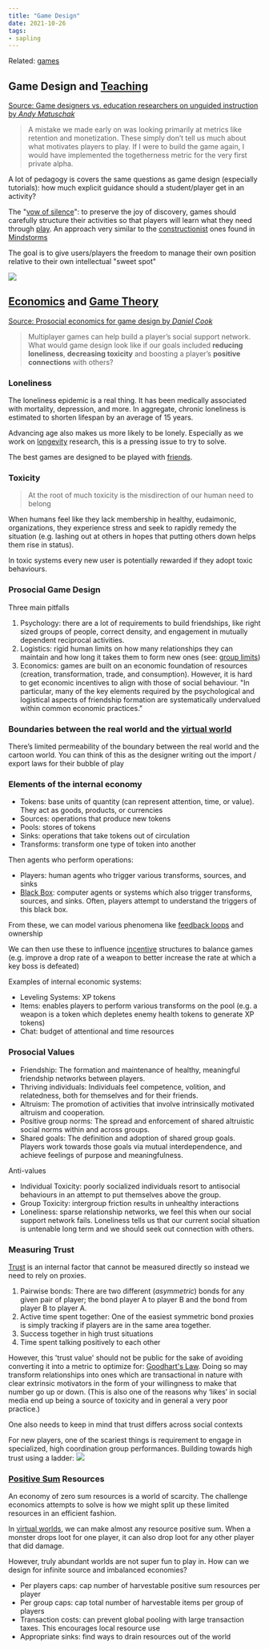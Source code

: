 ```yaml
---
title: "Game Design"
date: 2021-10-26
tags:
- sapling
---
```


Related: [games](thoughts/games.md)

## Game Design and [Teaching](thoughts/teaching.md)
[Source: Game designers vs. education researchers on unguided instruction by *Andy Matuschak*](https://klr.tumblr.com/post/159583871898/game-designers-vs-education-researchers-on)

> A mistake we made early on was looking primarily at metrics like retention and monetization. These simply don’t tell us much about what motivates players to play. If I were to build the game again, I would have implemented the togetherness metric for the very first private alpha.

A lot of pedagogy is covers the same questions as game design (especially tutorials): how much explicit guidance should a student/player get in an activity?

The "[vow of silence](https://www.youtube.com/watch?v=xrDZ--AuiL8)": to preserve the joy of discovery, games should carefully structure their activities so that players will learn what they need through [play](thoughts/play.md). An approach very similar to the [constructionist](thoughts/constructionist.md) ones found in [Mindstorms](thoughts/Mindstorms.md)

The goal is to give users/players the freedom to manage their own position relative to their own intellectual "sweet spot"

![](/thoughts/images/flow.png)

## [Economics](thoughts/economics.md) and [Game Theory](thoughts/game%20theory.md)
[Source: Prosocial economics for game design by *Daniel Cook*](https://lostgarden.home.blog/2020/01/11/prosocial-economics-for-game-design-%EF%BB%BF/)

> Multiplayer games can help build a player’s social support network. What would game design look like if our goals included **reducing loneliness**, **decreasing toxicity** and boosting a player’s **positive connections** with others?

### Loneliness
The loneliness epidemic is a real thing. It has been medically associated with mortality, depression, and more. In aggregate, chronic loneliness is estimated to shorten lifespan by an average of 15 years.

Advancing age also makes us more likely to be lonely. Especially as we work on [longevity](thoughts/longevity.md) research, this is a pressing issue to try to solve.

The best games are designed to be played with [friends](thoughts/friendship.md).

### Toxicity
> At the root of much toxicity is the misdirection of our human need to belong

When humans feel like they lack membership in healthy, eudaimonic, organizations, they experience stress and seek to rapidly remedy the situation (e.g. lashing out at others in hopes that putting others down helps them rise in status).

In toxic systems every new user is potentially rewarded if they adopt toxic behaviours.

### Prosocial Game Design
Three main pitfalls
1. Psychology: there are a lot of requirements to build friendships, like right sized groups of people, correct density, and engagement in mutually dependent reciprocal activities.
2. Logistics: rigid human limits on how many relationships they can maintain and how long it takes them to form new ones (see: [group limits](thoughts/group%20limits.md))
3. Economics: games are built on an economic foundation of resources (creation, transformation, trade, and consumption). However, it is hard to get economic incentives to align with those of social behaviour. "In particular, many of the key elements required by the psychological and logistical aspects of friendship formation are systematically undervalued within common economic practices."

### Boundaries between the real world and the [virtual world](thoughts/virtual%20worlds.md)
There’s limited permeability of the boundary between the real world and the cartoon world. You can think of this as the designer writing out the import / export laws for their bubble of play

### Elements of the internal economy
- Tokens: base units of quantity (can represent attention, time, or value). They act as goods, products, or currencies
- Sources: operations that produce new tokens
- Pools: stores of tokens
- Sinks: operations that take tokens out of circulation
- Transforms: transform one type of token into another

Then agents who perform operations:
- Players: human agents who trigger various transforms, sources, and sinks
- [Black Box](thoughts/black%20box.md): computer agents or systems which also trigger transforms, sources, and sinks. Often, players attempt to understand the triggers of this black box.

From these, we can model various phenomena like [feedback loops](thoughts/feedback%20loops.md) and ownership

We can then use these to influence [incentive](thoughts/incentives.md) structures to balance games (e.g. improve a drop rate of a weapon to better increase the rate at which a key boss is defeated)

Examples of internal economic systems:
- Leveling Systems: XP tokens
- Items: enables players to perform various transforms on the pool (e.g. a weapon is a token which depletes enemy health tokens to generate XP tokens)
- Chat: budget of attentional and time resources

### Prosocial Values
- Friendship: The formation and maintenance of healthy, meaningful friendship networks between players. 
- Thriving individuals: Individuals feel competence, volition, and relatedness, both for themselves and for their friends. 
- Altruism: The promotion of activities that involve intrinsically motivated altruism and cooperation. 
- Positive group norms: The spread and enforcement of shared altruistic social norms within and across groups.
- Shared goals: The definition and adoption of shared group goals. Players work towards those goals via mutual interdependence, and achieve feelings of purpose and meaningfulness. 

Anti-values
- Individual Toxicity: poorly socialized individuals resort to antisocial behaviours in an attempt to put themselves above the group.
- Group Toxicity: intergroup friction results in unhealthy interactions
- Loneliness: sparse relationship networks, we feel this when our social support network fails. Loneliness tells us that our current social situation is untenable long term and we should seek out connection with others.

### Measuring Trust
[Trust](thoughts/trust.md) is an internal factor that cannot be measured directly so instead we need to rely on proxies.
1. Pairwise bonds: There are two different (_asymmetric_) bonds for any given pair of player; the bond player A to player B and the bond from player B to player A.
2. Active time spent together: One of the easiest symmetric bond proxies is simply tracking if players are in the same area together. 
3. Success together in high trust situations
4. Time spent talking positively to each other

However, this 'trust value' should not be public for the sake of avoiding converting it into a metric to optimize for: [Goodhart's Law](thoughts/Goodhart's%20Law.md). Doing so may transform relationships into ones which are transactional in nature with clear extrinsic motivators in the form of your willingness to make that number go up or down. (This is also one of the reasons why ‘likes’ in social media end up being a source of toxicity and in general a very poor practice.)

One also needs to keep in mind that trust differs across social contexts

For new players, one of the scariest things is requirement to engage in specialized, high coordination group performances. Building towards high trust using a ladder:
![](/thoughts/images/trust-ladder.png)

### [Positive Sum](thoughts/positive%20sum.md) Resources
An economy of zero sum resources is a world of scarcity. The challenge economics attempts to solve is how we might split up these limited resources in an efficient fashion.

In [virtual worlds](thoughts/virtual%20worlds.md), we can make almost any resource positive sum. When a monster drops loot for one player, it can also drop loot for any other player that did damage.

However, truly abundant worlds are not super fun to play in. How can we design for infinite source and imbalanced economies?
- Per players caps: cap number of harvestable positive sum resources per player
- Per group caps: cap total number of harvestable items per group of players
- Transaction costs: can prevent global pooling with large transaction taxes. This encourages local resource use
- Appropriate sinks: find ways to drain resources out of the world

